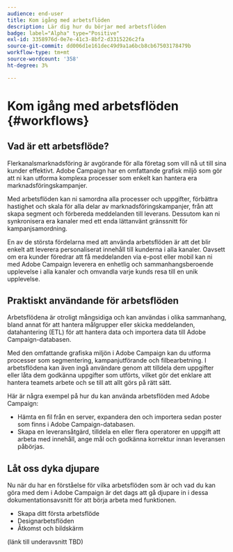 ```yaml
---
audience: end-user
title: Kom igång med arbetsflöden
description: Lär dig hur du börjar med arbetsflöden
badge: label="Alpha" type="Positive"
exl-id: 3358976d-0e7e-41c3-8bf2-d3315226c2fa
source-git-commit: dd006d1e161dec49d9a1a6bcb8cb67503178479b
workflow-type: tm+mt
source-wordcount: '358'
ht-degree: 3%

---
```


# Kom igång med arbetsflöden {#workflows}

## Vad är ett arbetsflöde?

Flerkanalsmarknadsföring är avgörande för alla företag som vill nå ut till sina kunder effektivt. Adobe Campaign har en omfattande grafisk miljö som gör att ni kan utforma komplexa processer som enkelt kan hantera era marknadsföringskampanjer.

Med arbetsflöden kan ni samordna alla processer och uppgifter, förbättra hastighet och skala för alla delar av marknadsföringskampanjer, från att skapa segment och förbereda meddelanden till leverans. Dessutom kan ni synkronisera era kanaler med ett enda lättanvänt gränssnitt för kampanjsamordning.

En av de största fördelarna med att använda arbetsflöden är att det blir enkelt att leverera personaliserat innehåll till kunderna i alla kanaler. Oavsett om era kunder föredrar att få meddelanden via e-post eller mobil kan ni med Adobe Campaign leverera en enhetlig och sammanhangsberoende upplevelse i alla kanaler och omvandla varje kunds resa till en unik upplevelse.

## Praktiskt användande för arbetsflöden

Arbetsflödena är otroligt mångsidiga och kan användas i olika sammanhang, bland annat för att hantera målgrupper eller skicka meddelanden, datahantering (ETL) för att hantera data och importera data till Adobe Campaign-databasen.

Med den omfattande grafiska miljön i Adobe Campaign kan du utforma processer som segmentering, kampanjutförande och filbearbetning. I arbetsflödena kan även ingå användare genom att tilldela dem uppgifter eller låta dem godkänna uppgifter som utförts, vilket gör det enklare att hantera teamets arbete och se till att allt görs på rätt sätt.

Här är några exempel på hur du kan använda arbetsflöden med Adobe Campaign:

* Hämta en fil från en server, expandera den och importera sedan poster som finns i Adobe Campaign-databasen.
* Skapa en leveransåtgärd, tilldela en eller flera operatorer en uppgift att arbeta med innehåll, ange mål och godkänna korrektur innan leveransen påbörjas.

## Låt oss dyka djupare

Nu när du har en förståelse för vilka arbetsflöden som är och vad du kan göra med dem i Adobe Campaign är det dags att gå djupare in i dessa dokumentationsavsnitt för att börja arbeta med funktionen.

* Skapa ditt första arbetsflöde
* Designarbetsflöden
* Åtkomst och bildskärm

(länk till underavsnitt TBD)
